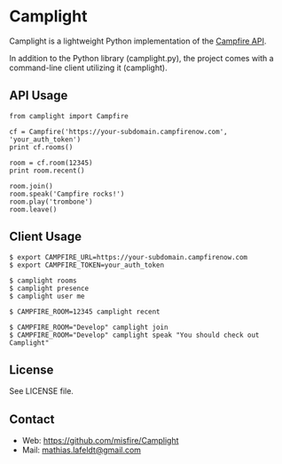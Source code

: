 Camplight
=========

Camplight is a lightweight Python implementation of the
[Campfire API](http://developer.37signals.com/campfire/index).

In addition to the Python library (camplight.py), the project comes with a
command-line client utilizing it (camplight).


API Usage
---------

    from camplight import Campfire

    cf = Campfire('https://your-subdomain.campfirenow.com', 'your_auth_token')
    print cf.rooms()

    room = cf.room(12345)
    print room.recent()

    room.join()
    room.speak('Campfire rocks!')
    room.play('trombone')
    room.leave()


Client Usage
------------

    $ export CAMPFIRE_URL=https://your-subdomain.campfirenow.com
    $ export CAMPFIRE_TOKEN=your_auth_token

    $ camplight rooms
    $ camplight presence
    $ camplight user me

    $ CAMPFIRE_ROOM=12345 camplight recent

    $ CAMPFIRE_ROOM="Develop" camplight join
    $ CAMPFIRE_ROOM="Develop" camplight speak "You should check out Camplight"


License
-------

See LICENSE file.


Contact
-------

* Web: <https://github.com/misfire/Camplight>
* Mail: <mathias.lafeldt@gmail.com>
